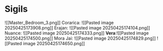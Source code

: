 # Sigils
![[Master_Bedroom_3.png]]
Corarica: ![[Pasted image 20250425173908.png]]
Erajan: ![[Pasted image 20250425174104.png]]
Nuance: ![[Pasted image 20250425174333.png]]
**Vera**:![[Pasted image 20250425174500.png]]
Mora Jai: ![[Pasted image 20250425174829.png]]
![[Pasted image 20250425174650.png]]